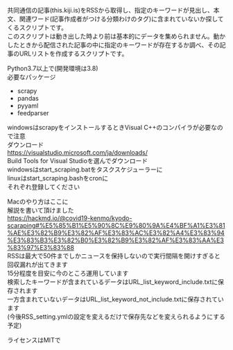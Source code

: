 共同通信の記事(this.kiji.is)をRSSから取得し、指定のキーワードが見出し、本文、関連ワード(記事作成者がつける分類わけのタグ)に含まれていないか探してくるスクリプトです。  
このスクリプトは動き出した時より前は基本的にデータを集められません。動かしたときから配信された記事の中に指定のキーワードが存在するか調べ、その記事のURLリストを作成するスクリプトです。

Python3.7以上で(開発環境は3.8)  
必要なパッケージ
- scrapy
- pandas
- pyyaml
- feedparser

windowsはscrapyをインストールするときVisual C++のコンパイラが必要なので注意  
ダウンロード  
https://visualstudio.microsoft.com/ja/downloads/  
Build Tools for Visual Studioを選んでダウンロード  
windowsはstart_scraping.batをタスクスケジューラーに  
linuxはstart_scraping.bashをcronに  
それぞれ登録してください  

Macのやり方はここに  
解説を書いて頂けました  
https://hackmd.io/@covid19-kenmo/kyodo-scaraping#%E5%85%B1%E5%90%8C%E9%80%9A%E4%BF%A1%E3%81%AE%E3%82%B9%E3%82%AF%E3%83%AC%E3%82%A4%E3%83%94%E3%83%B3%E3%82%B0%E3%82%B9%E3%82%AF%E3%83%AA%E3%83%97%E3%83%88  
RSSは最大で50件までしかニュースを保持しないので実行間隔を開けすぎると回収漏れが出てきます  
15分程度を目安に今のところ運用しています  
検索したキーワードが含まれているデータはURL_list_keyword_include.txtに保存されます    
一方含まれていないデータはURL_list_keyword_not_include.txtに保存されています  
(今後RSS_setting.ymlの設定を変えるだけで保存先などを変えられるようにする予定)

ライセンスはMITで
